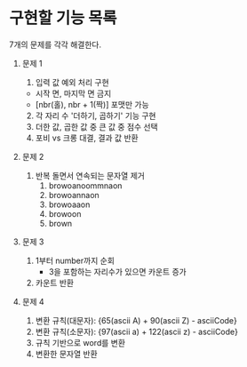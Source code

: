 # 구현할 기능 목록

7개의 문제를 각각 해결한다.

1. 문제 1

   1. 입력 값 예외 처리 구현

   - 시작 면, 마지막 면 금지
   - [nbr(홀), nbr + 1(짝)] 포맷만 가능

   2. 각 자리 수 '더하기, 곱하기' 기능 구현
   3. 더한 값, 곱한 값 중 큰 값 중 점수 선택
   4. 포비 vs 크롱 대결, 결과 값 반환

2. 문제 2

   1. 반복 돌면서 연속되는 문자열 제거
      1. browoanoommnaon
      2. browoannaon
      3. browoaaon
      4. browoon
      5. brown

3. 문제 3

   1. 1부터 number까지 순회
      - 3을 포함하는 자리수가 있으면 카운트 증가
   2. 카운트 반환

4. 문제 4
   1. 변환 규칙(대문자): {65(ascii A) + 90(ascii Z) - asciiCode}
   2. 변환 규칙(소문자): {97(ascii a) + 122(ascii z) - asciiCode}
   3. 규칙 기반으로 word를 변환
   4. 변환한 문자열 반환
